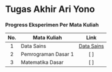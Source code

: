 # Tugas Akhir Ari Yono

### Progress Eksperimen Per Mata Kuliah
| No. | Mata Kuliah | Link | 
| :-: | ----------- | :----: |
| 1 | Data Sains | [Data Sains](Dokumentasi/Data_Sains/data_sains.md) |
| 2 | Pemrograman Dasar 1 | [ ] | 
| 3 | Matematika Dasar | [ ] | 